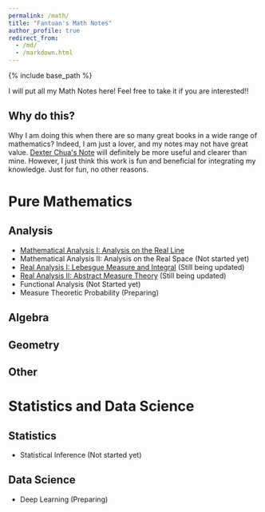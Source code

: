 ```yaml
---
permalink: /math/
title: "Fantuan's Math Notes"
author_profile: true
redirect_from: 
  - /md/
  - /markdown.html
---
```


{% include base_path %}

I will put all my Math Notes here! Feel free to take it if you are interested!!

Why do this?
------
Why I am doing this when there are so many great books in a wide range of mathematics? Indeed, I am just a lover, and my notes may not have great value. [Dexter Chua's Note](https://dec41.user.srcf.net/notes/) will definitely be more useful and clearer than mine. However, I just think this work is fun and beneficial for integrating my knowledge. Just for fun, no other reasons.

Pure Mathematics
======

Analysis
------
* [Mathematical Analysis I: Analysis on the Real Line](../assets/Notes_on_Introductory_Real_Analysis.pdf)
* Mathematical Analysis II: Analysis on the Real Space (Not started yet)
* [Real Analysis I: Lebesgue Measure and Integral](../assets/Real_Analysis.pdf) (Still being updated)
* [Real Analysis II: Abstract Measure Theory](../assets/Notes_on_Measure_Theory.pdf) (Still being updated)
* Functional Analysis (Not Started yet)
* Measure Theoretic Probability (Preparing)

Algebra
------

Geometry
------

Other
------

Statistics and Data Science
======

Statistics
------
* Statistical Inference (Not started yet)

Data Science
------
* Deep Learning (Preparing)
